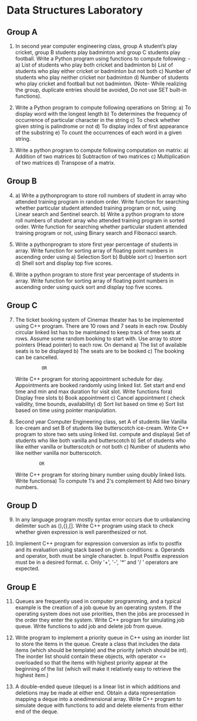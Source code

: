 # Data Structures Laboratory

## Group A

1. In second year computer engineering class, group A student’s play cricket, group B
students play badminton and group C students play football.
Write a Python program using functions to compute following: -
a) List of students who play both cricket and badminton
b) List of students who play either cricket or badminton but not both
c) Number of students who play neither cricket nor badminton
d) Number of students who play cricket and football but not badminton.
(Note- While realizing the group, duplicate entries should be avoided, Do not use SET
built-in functions).

2. Write a Python program to compute following operations on String:
a) To display word with the longest length
b) To determines the frequency of occurrence of particular character in the string
c) To check whether given string is palindrome or not
d) To display index of first appearance of the substring
e) To count the occurrences of each word in a given string.

3. Write a python program to compute following computation on matrix:
a) Addition of two matrices
b) Subtraction of two matrices
c) Multiplication of two matrices
d) Transpose of a matrix.

## Group B

4. a) Write a pythonprogram to store roll numbers of student in array who attended
training program in random order. Write function for searching whether particular
student attended training program or not, using Linear search and Sentinel search.
b) Write a python program to store roll numbers of student array who attended training
program in sorted order. Write function for searching whether particular student
attended training program or not, using Binary search and Fibonacci search.

5. Write a pythonprogram to store first year percentage of students in array. Write function
for sorting array of floating point numbers in ascending order using
a) Selection Sort
b) Bubble sort
c) Insertion sort
d) Shell sort and display top five scores.

6. Write a python program to store first year percentage of students in array. Write function
for sorting array of floating point numbers in ascending order using quick sort and display
top five scores.

## Group C

7. The ticket booking system of Cinemax theater has to be implemented using C++ program.
There are 10 rows and 7 seats in each row. Doubly circular linked list has to be
maintained to keep track of free seats at rows. Assume some random booking to start
with. Use array to store pointers (Head pointer) to each row. On demand
a) The list of available seats is to be displayed
b) The seats are to be booked
c) The booking can be cancelled.

                 OR

   Write C++ program for storing appointment schedule for day. Appointments are booked
randomly using linked list. Set start and end time and min and max duration for visit slot.
Write functions fora) Display free slots
b) Book appointment
c) Cancel appointment ( check validity, time bounds, availability)
d) Sort list based on time
e) Sort list based on time using pointer manipulation.

8. Second year Computer Engineering class, set A of students like Vanilla Ice-cream and set
B of students like butterscotch ice-cream. Write C++ program to store two sets using
linked list. compute and displaya) Set of students who like both vanilla and butterscotch
b) Set of students who like either vanilla or butterscotch or not both
c) Number of students who like neither vanilla nor butterscotch.

                OR

   Write C++ program for storing binary number using doubly linked lists. Write functionsa) To compute 1‘s and 2‘s complement
b) Add two binary numbers.

## Group D

9. In any language program mostly syntax error occurs due to unbalancing delimiter such as
(),{},[]. Write C++ program using stack to check whether given expression is well
parenthesized or not.

10. Implement C++ program for expression conversion as infix to postfix and its evaluation
using stack based on given conditions:
a. Operands and operator, both must be single character.
b. Input Postfix expression must be in a desired format.
c. Only '+', '-', '*' and '/ ' operators are expected.

## Group E

11. Queues are frequently used in computer programming, and a typical example is the
creation of a job queue by an operating system. If the operating system does not use
priorities, then the jobs are processed in the order they enter the system. Write C++
program for simulating job queue. Write functions to add job and delete job from queue.

12. Write program to implement a priority queue in C++ using an inorder list to store the
items in the queue. Create a class that includes the data items (which should be
template) and the priority (which should be int). The inorder list should contain these
objects, with operator <= overloaded so that the items with highest priority appear at the
beginning of the list (which will make it relatively easy to retrieve the highest item.)

13. A double-ended queue (deque) is a linear list in which additions and deletions may be
made at either end. Obtain a data representation mapping a deque into a onedimensional array. Write C++ program to simulate deque with functions to add and
delete elements from either end of the deque.
